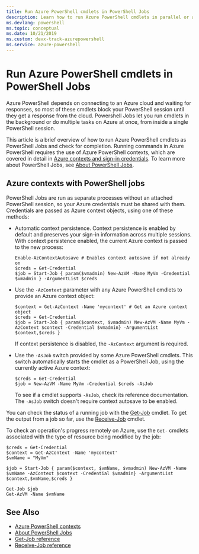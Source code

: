 ```yaml
---
title: Run Azure PowerShell cmdlets in PowerShell Jobs
description: Learn how to run Azure PowerShell cmdlets in parallel or as background tasks, using -AsJob and Start-Job.
ms.devlang: powershell
ms.topic: conceptual
ms.date: 10/21/2019 
ms.custom: devx-track-azurepowershell 
ms.service: azure-powershell
---
```


# Run Azure PowerShell cmdlets in PowerShell Jobs

Azure PowerShell depends on connecting to an Azure cloud and waiting for responses, so most
of these cmdlets block your PowerShell session until they get a response from the cloud.
Powershell Jobs let you run cmdlets in the background or do multiple tasks on Azure at once,
from inside a single PowerShell session.

This article is a brief overview of how to run Azure PowerShell cmdlets as PowerShell Jobs and check
for completion. Running commands in Azure PowerShell requires the use of Azure PowerShell contexts,
which are covered in detail in [Azure contexts and sign-in credentials](context-persistence.md).
To learn more about PowerShell Jobs, see [About PowerShell Jobs](/powershell/module/microsoft.powershell.core/about/about_jobs).

## Azure contexts with PowerShell jobs

PowerShell Jobs are run as separate processes without an attached PowerShell session, so your Azure credentials
must be shared with them. Credentials are passed as Azure context objects, using one of these methods:

* Automatic context persistence. Context persistence is enabled by default and preserves your sign-in information across
  multiple sessions. With context persistence enabled, the current Azure context is passed to the new process:

  ```azurepowershell-interactive
  Enable-AzContextAutosave # Enables context autosave if not already on
  $creds = Get-Credential
  $job = Start-Job { param($vmadmin) New-AzVM -Name MyVm -Credential $vmadmin } -ArgumentList $creds
  ```

* Use the `-AzContext` parameter with any Azure PowerShell cmdlets to provide an Azure context object:

  ```azurepowershell-interactive
  $context = Get-AzContext -Name 'mycontext' # Get an Azure context object
  $creds = Get-Credential
  $job = Start-Job { param($context, $vmadmin) New-AzVM -Name MyVm -AzContext $context -Credential $vmadmin} -ArgumentList $context,$creds }
  ```

  If context persistence is disabled, the `-AzContext` argument is required.

* Use the `-AsJob` switch provided by some Azure PowerShell cmdlets. This switch automatically starts
  the cmdlet as a PowerShell Job, using the currently active Azure context:

  ```azurepowershell-interactive
  $creds = Get-Credential
  $job = New-AzVM -Name MyVm -Credential $creds -AsJob
  ```

  To see if a cmdlet supports `-AsJob`, check its reference documentation. The `-AsJob` switch doesn't require
  context autosave to be enabled.

You can check the status of a running job with the [Get-Job](/powershell/module/microsoft.powershell.core/get-job) 
cmdlet. To get the output from a job so far, use the [Receive-Job](/powershell/module/microsoft.powershell.core/receive-job) cmdlet.

To check an operation's progress remotely on Azure, use the `Get-` cmdlets associated with the type of resource being
modified by the job:

```azurepowershell-interactive
$creds = Get-Credential
$context = Get-AzContext -Name 'mycontext'
$vmName = "MyVm"

$job = Start-Job { param($context, $vmName, $vmadmin) New-AzVM -Name $vmName -AzContext $context -Credential $vmadmin} -ArgumentList $context,$vmName,$creds }

Get-Job $job
Get-AzVM -Name $vmName
```

## See Also

* [Azure PowerShell contexts](context-persistence.md)
* [About PowerShell Jobs](/powershell/module/microsoft.powershell.core/about/about_jobs)
* [Get-Job reference](/powershell/module/microsoft.powershell.core/get-job)
* [Receive-Job reference](/powershell/module/microsoft.powershell.core/receive-job)
